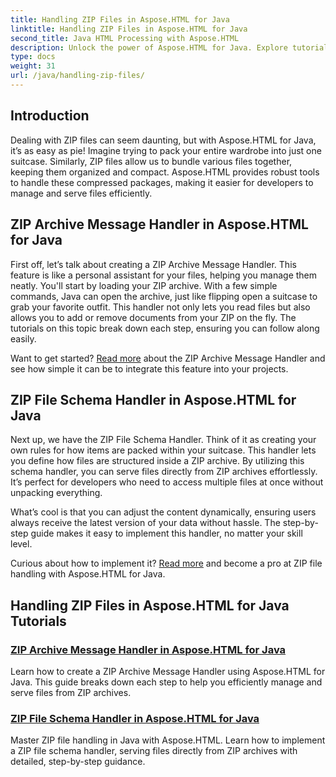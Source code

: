 ```yaml
---
title: Handling ZIP Files in Aspose.HTML for Java
linktitle: Handling ZIP Files in Aspose.HTML for Java
second_title: Java HTML Processing with Aspose.HTML
description: Unlock the power of Aspose.HTML for Java. Explore tutorials on handling ZIP files and learn essential techniques to manage ZIP archives effectively.
type: docs
weight: 31
url: /java/handling-zip-files/
---
```

## Introduction

Dealing with ZIP files can seem daunting, but with Aspose.HTML for Java, it’s as easy as pie! Imagine trying to pack your entire wardrobe into just one suitcase. Similarly, ZIP files allow us to bundle various files together, keeping them organized and compact. Aspose.HTML provides robust tools to handle these compressed packages, making it easier for developers to manage and serve files efficiently.

## ZIP Archive Message Handler in Aspose.HTML for Java

First off, let’s talk about creating a ZIP Archive Message Handler. This feature is like a personal assistant for your files, helping you manage them neatly. You'll start by loading your ZIP archive. With a few simple commands, Java can open the archive, just like flipping open a suitcase to grab your favorite outfit. This handler not only lets you read files but also allows you to add or remove documents from your ZIP on the fly. The tutorials on this topic break down each step, ensuring you can follow along easily. 

Want to get started? [Read more](./zip-archive-message-handler/) about the ZIP Archive Message Handler and see how simple it can be to integrate this feature into your projects.

## ZIP File Schema Handler in Aspose.HTML for Java

Next up, we have the ZIP File Schema Handler. Think of it as creating your own rules for how items are packed within your suitcase. This handler lets you define how files are structured inside a ZIP archive. By utilizing this schema handler, you can serve files directly from ZIP archives effortlessly. It’s perfect for developers who need to access multiple files at once without unpacking everything. 

What’s cool is that you can adjust the content dynamically, ensuring users always receive the latest version of your data without hassle. The step-by-step guide makes it easy to implement this handler, no matter your skill level. 

Curious about how to implement it? [Read more](./zip-file-schema-handler/) and become a pro at ZIP file handling with Aspose.HTML for Java.

## Handling ZIP Files in Aspose.HTML for Java Tutorials
### [ZIP Archive Message Handler in Aspose.HTML for Java](./zip-archive-message-handler/)
Learn how to create a ZIP Archive Message Handler using Aspose.HTML for Java. This guide breaks down each step to help you efficiently manage and serve files from ZIP archives.
### [ZIP File Schema Handler in Aspose.HTML for Java](./zip-file-schema-handler/)
Master ZIP file handling in Java with Aspose.HTML. Learn how to implement a ZIP file schema handler, serving files directly from ZIP archives with detailed, step-by-step guidance.